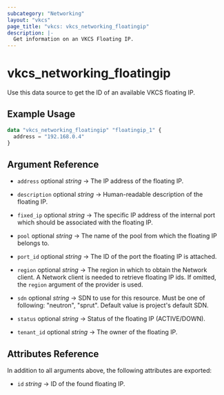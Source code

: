 ```yaml
---
subcategory: "Networking"
layout: "vkcs"
page_title: "vkcs: vkcs_networking_floatingip"
description: |-
  Get information on an VKCS Floating IP.
---
```


# vkcs_networking_floatingip

Use this data source to get the ID of an available VKCS floating IP.

## Example Usage

```terraform
data "vkcs_networking_floatingip" "floatingip_1" {
  address = "192.168.0.4"
}
```

## Argument Reference
- `address` optional *string* &rarr;  The IP address of the floating IP.

- `description` optional *string* &rarr;  Human-readable description of the floating IP.

- `fixed_ip` optional *string* &rarr;  The specific IP address of the internal port which should be associated with the floating IP.

- `pool` optional *string* &rarr;  The name of the pool from which the floating IP belongs to.

- `port_id` optional *string* &rarr;  The ID of the port the floating IP is attached.

- `region` optional *string* &rarr;  The region in which to obtain the Network client. A Network client is needed to retrieve floating IP ids. If omitted, the `region` argument of the provider is used.

- `sdn` optional *string* &rarr;  SDN to use for this resource. Must be one of following: "neutron", "sprut". Default value is project's default SDN.

- `status` optional *string* &rarr;  Status of the floating IP (ACTIVE/DOWN).

- `tenant_id` optional *string* &rarr;  The owner of the floating IP.


## Attributes Reference
In addition to all arguments above, the following attributes are exported:
- `id` *string* &rarr;  ID of the found floating IP.


